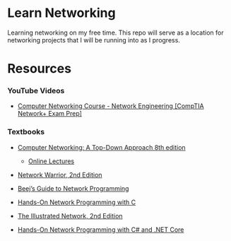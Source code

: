 <!-- @format -->

# Learn Networking

Learning networking on my free time. This repo will serve as a location for networking projects that I will be running into as I progress.

# Resources

### YouTube Videos

-   [Computer Networking Course - Network Engineering [CompTIA Network+ Exam Prep]](https://www.youtube.com/watch?v=qiQR5rTSshw)

### Textbooks

-   [Computer Networking: A Top-Down Approach 8th edition](https://gaia.cs.umass.edu/kurose_ross/eighth.php)

    -   [Online Lectures](https://gaia.cs.umass.edu/kurose_ross/lectures.php)

-   [Network Warrior, 2nd Edition](https://www.oreilly.com/library/view/network-warrior-2nd/9781449307974/)

-   [Beej’s Guide to Network Programming](https://beej.us/guide/bgnet/html/)

-   [Hands-On Network Programming with C](https://www.packtpub.com/product/hands-on-network-programming-with-c/9781789349863)

-   [The Illustrated Network, 2nd Edition](https://www.oreilly.com/library/view/the-illustrated-network/9780128110287/)

-   [Hands-On Network Programming with C# and .NET Core](https://www.packtpub.com/product/hands-on-network-programming-with-c-and-net-core/9781789340761)

